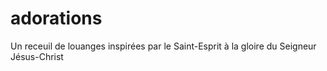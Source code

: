 # adorations
Un receuil de louanges inspirées par le Saint-Esprit à la gloire du Seigneur Jésus-Christ
